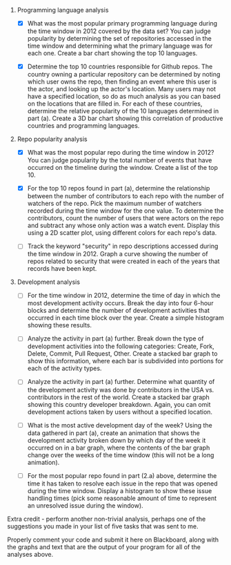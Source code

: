1) Programming language analysis

    - [x] What was the most popular primary programming language during the time window in 2012 covered by the data set? You can judge popularity by determining the set of repositories accessed in the time window and determining what the primary language was for each one. Create a bar chart showing the top 10 languages.

    - [x] Determine the top 10 countries responsible for Github repos. The country owning a particular repository can be determined by noting which user owns the repo, then finding an event where this user is the actor, and looking up the actor's location. Many users may not have a specified location, so do as much analysis as you can based on the locations that are filled in. For each of these countries, determine the relative popularity of the 10 languages determined in part (a). Create a 3D bar chart showing this correlation of productive countries and programming languages.

2) Repo popularity analysis

    - [x] What was the most popular repo during the time window in 2012? You can judge popularity by the total number of events that have occurred on the timeline during the window. Create a list of the top 10.

    - [x] For the top 10 repos found in part (a), determine the relationship between the number of contributors to each repo with the number of watchers of the repo. Pick the maximum number of watchers recorded during the time window for the one value. To determine the contributors, count the number of users that were actors on the repo and subtract any whose only action was a watch event. Display this using a 2D scatter plot, using different colors for each repo's data.

    - [ ] Track the keyword "security" in repo descriptions accessed during the time window in 2012. Graph a curve showing the number of repos related to security that were created in each of the years that records have been kept.

3) Development analysis

   - [ ] For the time window in 2012, determine the time of day in which the most development activity occurs. Break the day into four 6-hour blocks and determine the number of development activities that occurred in each time block over the year. Create a simple histogram showing these results.

    - [ ] Analyze the activity in part (a) further. Break down the type of development activities into the following categories: Create, Fork, Delete, Commit, Pull Request, Other. Create a stacked bar graph to show this information, where each bar is subdivided into portions for each of the activity types.

    - [ ] Analyze the activity in part (a) further. Determine what quantity of the development activity was done by contributors in the USA vs. contributors in the rest of the world. Create a stacked bar graph showing this country developer breakdown. Again, you can omit development actions taken by users without a specified location.

    - [ ] What is the most active development day of the week? Using the data gathered in part (a), create an animation that shows the development activity broken down by which day of the week it occurred on in a bar graph, where the contents of the bar graph change over the weeks of the time window (this will not be a long animation).

    - [ ] For the most popular repo found in part (2.a) above, determine the time it has taken to resolve each issue in the repo that was opened during the time window. Display a histogram to show these issue handling times (pick some reasonable amount of time to represent an unresolved issue during the window).

Extra credit - perform another non-trivial analysis, perhaps one of the suggestions you made in your list of five tasks that was sent to me.

Properly comment your code and submit it here on Blackboard, along with the graphs and text that are the output of your program for all of the analyses above.